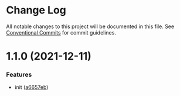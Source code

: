 # Change Log

All notable changes to this project will be documented in this file.
See [Conventional Commits](https://conventionalcommits.org) for commit guidelines.

# 1.1.0 (2021-12-11)


### Features

* init ([a6657eb](https://github.com/Bob-huang-gdut/lerna-demo/commit/a6657eb3c0b567a106cd8650bffb924bd9cbf4b8))

